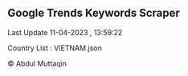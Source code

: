 

## Google Trends Keywords Scraper 
 
Last Update 11-04-2023 , 13:59:22

Country List :
VIETNAM.json



© Abdul Muttaqin 
